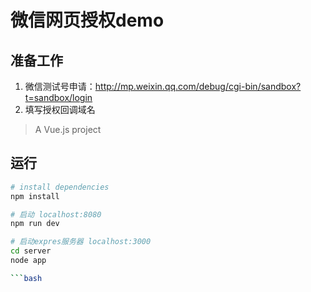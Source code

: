 # 微信网页授权demo

## 准备工作

1. 微信测试号申请：http://mp.weixin.qq.com/debug/cgi-bin/sandbox?t=sandbox/login
2. 填写授权回调域名

> A Vue.js project

## 运行

``` bash
# install dependencies
npm install

# 启动 localhost:8080
npm run dev

# 启动expres服务器 localhost:3000
cd server
node app

```bash
